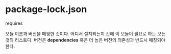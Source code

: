 # package-lock.json

requires

모듈 이름과 버전을 매핑한 것이다. 어디서 설치되든지 간에 이 모듈이 필요로 하는 모든것의 리스트다.
버전은 __dependencies__ 혹은 더 높은 버전의 의존성과 반드시 매칭되야 한다.